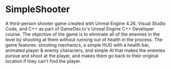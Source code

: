 # SimpleShooter
A third-person shooter game created with Unreal Engine 4.26, Visual Studio Code, and C++ as part of GameDev.tv's Unreal Engine C++ Developer course. The objective of the game is to eliminate all of the enemies in the level by shooting at them without running out of health in the process. The game features: shooting mechanics, a simple HUD with a health bar, animated player & enemy characters, and simple AI that makes the enemies pursue and shoot at the player, and makes them go back to their original location if they can't find the player.
